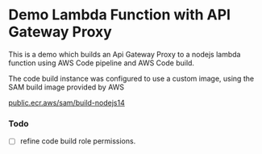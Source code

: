# Demo Lambda Function with API Gateway Proxy

This is a demo which builds an Api Gateway Proxy to a nodejs lambda function using AWS Code pipeline and AWS Code build. 

The code build instance was configured to use a custom image, using the SAM build image provided by AWS

[public.ecr.aws/sam/build-nodejs14](public.ecr.aws/sam/build-nodejs14)

### Todo

- [ ] refine code build role permissions.
